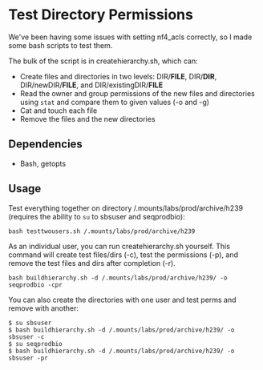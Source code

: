 # Test Directory Permissions

We've been having some issues with setting nf4_acls correctly, so I made some bash scripts to test them.

The bulk of the script is in createhierarchy.sh, which can:

* Create files and directories in two levels: DIR/**FILE**, DIR/**DIR**,
  DIR/newDIR/**FILE**, and DIR/existingDIR/**FILE** 
* Read the owner and group permissions of the new files and directories using
  `stat` and compare them to given values (-o and -g)
* Cat and touch each file
* Remove the files and the new directories


## Dependencies

* Bash, getopts

## Usage

Test everything together on directory /.mounts/labs/prod/archive/h239 (requires
the ability to `su` to sbsuser and seqprodbio):

```
bash testtwousers.sh /.mounts/labs/prod/archive/h239

```

As an individual user, you can run createhierarchy.sh yourself. This command
will create test files/dirs (-c), test the permissions (-p), and remove the
test files and dirs after completion (-r).

```
bash buildhierarchy.sh -d /.mounts/labs/prod/archive/h239/ -o seqprodbio -cpr
```

You can also create the directories with one user and test perms and remove with another:

```
$ su sbsuser
$ bash buildhierarchy.sh -d /.mounts/labs/prod/archive/h239/ -o sbsuser -c
$ su seqprodbio
$ bash buildhierarchy.sh -d /.mounts/labs/prod/archive/h239/ -o sbsuser -pr
```
